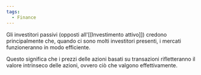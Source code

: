 ```yaml
---
tags:
  - Finance
---
```



Gli investitori passivi (opposti all'[[Investimento attivo]]) credono principalmente che, quando ci sono molti investitori presenti, i mercati funzioneranno in modo efficiente.

Questo significa che i prezzi delle azioni basati su transazioni rifletteranno il valore intrinseco delle azioni, ovvero ciò che valgono effettivamente.

